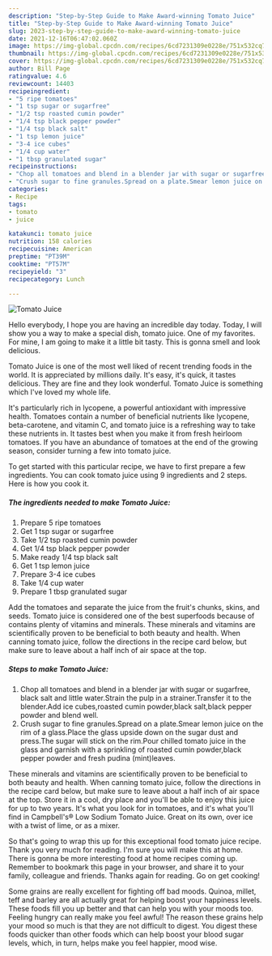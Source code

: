 ```yaml
---
description: "Step-by-Step Guide to Make Award-winning Tomato Juice"
title: "Step-by-Step Guide to Make Award-winning Tomato Juice"
slug: 2023-step-by-step-guide-to-make-award-winning-tomato-juice
date: 2021-12-16T06:47:02.060Z
image: https://img-global.cpcdn.com/recipes/6cd7231309e0228e/751x532cq70/tomato-juice-recipe-main-photo.jpg
thumbnail: https://img-global.cpcdn.com/recipes/6cd7231309e0228e/751x532cq70/tomato-juice-recipe-main-photo.jpg
cover: https://img-global.cpcdn.com/recipes/6cd7231309e0228e/751x532cq70/tomato-juice-recipe-main-photo.jpg
author: Bill Page
ratingvalue: 4.6
reviewcount: 14403
recipeingredient:
- "5 ripe tomatoes"
- "1 tsp sugar or sugarfree"
- "1/2 tsp roasted cumin powder"
- "1/4 tsp black pepper powder"
- "1/4 tsp black salt"
- "1 tsp lemon juice"
- "3-4 ice cubes"
- "1/4 cup water"
- "1 tbsp granulated sugar"
recipeinstructions:
- "Chop all tomatoes and blend in a blender jar with sugar or sugarfree, black salt and little water.Strain the pulp in a strainer.Transfer it to the blender.Add ice cubes,roasted cumin powder,black salt,black pepper powder and blend well."
- "Crush sugar to fine granules.Spread on a plate.Smear lemon juice on the rim of a glass.Place the glass upside down on the sugar dust and press.The sugar will stick on the rim.Pour chilled tomato juice in the glass and garnish with a sprinkling of roasted cumin powder,black pepper powder and fresh pudina (mint)leaves."
categories:
- Recipe
tags:
- tomato
- juice

katakunci: tomato juice 
nutrition: 158 calories
recipecuisine: American
preptime: "PT39M"
cooktime: "PT57M"
recipeyield: "3"
recipecategory: Lunch

---
```



![Tomato Juice](https://img-global.cpcdn.com/recipes/6cd7231309e0228e/751x532cq70/tomato-juice-recipe-main-photo.jpg)

Hello everybody, I hope you are having an incredible day today. Today, I will show you a way to make a special dish, tomato juice. One of my favorites. For mine, I am going to make it a little bit tasty. This is gonna smell and look delicious.

Tomato Juice is one of the most well liked of recent trending foods in the world. It is appreciated by millions daily. It's easy, it's quick, it tastes delicious. They are fine and they look wonderful. Tomato Juice is something which I've loved my whole life.

It&#39;s particularly rich in lycopene, a powerful antioxidant with impressive health. Tomatoes contain a number of beneficial nutrients like lycopene, beta-carotene, and vitamin C, and tomato juice is a refreshing way to take these nutrients in. It tastes best when you make it from fresh heirloom tomatoes. If you have an abundance of tomatoes at the end of the growing season, consider turning a few into tomato juice.


To get started with this particular recipe, we have to first prepare a few ingredients. You can cook tomato juice using 9 ingredients and 2 steps. Here is how you cook it.

<!--inarticleads1-->

##### The ingredients needed to make Tomato Juice:

1. Prepare 5 ripe tomatoes
1. Get 1 tsp sugar or sugarfree
1. Take 1/2 tsp roasted cumin powder
1. Get 1/4 tsp black pepper powder
1. Make ready 1/4 tsp black salt
1. Get 1 tsp lemon juice
1. Prepare 3-4 ice cubes
1. Take 1/4 cup water
1. Prepare 1 tbsp granulated sugar


Add the tomatoes and separate the juice from the fruit&#39;s chunks, skins, and seeds. Tomato juice is considered one of the best superfoods because of contains plenty of vitamins and minerals. These minerals and vitamins are scientifically proven to be beneficial to both beauty and health. When canning tomato juice, follow the directions in the recipe card below, but make sure to leave about a half inch of air space at the top. 

<!--inarticleads2-->

##### Steps to make Tomato Juice:

1. Chop all tomatoes and blend in a blender jar with sugar or sugarfree, black salt and little water.Strain the pulp in a strainer.Transfer it to the blender.Add ice cubes,roasted cumin powder,black salt,black pepper powder and blend well.
1. Crush sugar to fine granules.Spread on a plate.Smear lemon juice on the rim of a glass.Place the glass upside down on the sugar dust and press.The sugar will stick on the rim.Pour chilled tomato juice in the glass and garnish with a sprinkling of roasted cumin powder,black pepper powder and fresh pudina (mint)leaves.


These minerals and vitamins are scientifically proven to be beneficial to both beauty and health. When canning tomato juice, follow the directions in the recipe card below, but make sure to leave about a half inch of air space at the top. Store it in a cool, dry place and you&#39;ll be able to enjoy this juice for up to two years. It&#39;s what you look for in tomatoes, and it&#39;s what you&#39;ll find in Campbell&#39;s® Low Sodium Tomato Juice. Great on its own, over ice with a twist of lime, or as a mixer. 

So that's going to wrap this up for this exceptional food tomato juice recipe. Thank you very much for reading. I'm sure you will make this at home. There is gonna be more interesting food at home recipes coming up. Remember to bookmark this page in your browser, and share it to your family, colleague and friends. Thanks again for reading. Go on get cooking!

Some grains are really excellent for fighting off bad moods. Quinoa, millet, teff and barley are all actually great for helping boost your happiness levels. These foods fill you up better and that can help you with your moods too. Feeling hungry can really make you feel awful! The reason these grains help your mood so much is that they are not difficult to digest. You digest these foods quicker than other foods which can help boost your blood sugar levels, which, in turn, helps make you feel happier, mood wise.
